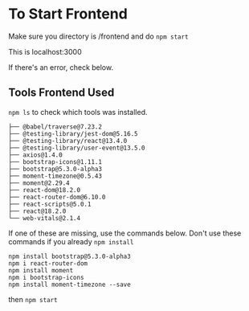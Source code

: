 # To Start Frontend

Make sure you directory is /frontend and do ```npm start```

This is localhost:3000

If there's an error, check below.

## Tools Frontend Used

```npm ls``` to check which tools was installed.

```
├── @babel/traverse@7.23.2
├── @testing-library/jest-dom@5.16.5
├── @testing-library/react@13.4.0
├── @testing-library/user-event@13.5.0
├── axios@1.4.0
├── bootstrap-icons@1.11.1
├── bootstrap@5.3.0-alpha3
├── moment-timezone@0.5.43
├── moment@2.29.4
├── react-dom@18.2.0
├── react-router-dom@6.10.0
├── react-scripts@5.0.1
├── react@18.2.0
└── web-vitals@2.1.4
```

If one of these are missing, use the commands below.
Don't use these commands if you already ```npm install```
```
npm install bootstrap@5.3.0-alpha3
npm i react-router-dom
npm install moment
npm i bootstrap-icons
npm install moment-timezone --save
```

then ```npm start```